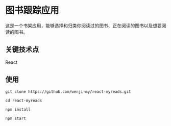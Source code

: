 # 图书跟踪应用

这是一个书架应用，能够选择和归类你阅读过的图书、正在阅读的图书以及想要阅读的图书。

## 关键技术点

React

## 使用

```
git clone https://github.com/wenji-my/react-myreads.git

cd react-myreads

npm install

npm start

```
